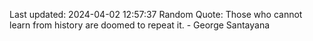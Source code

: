 Last updated: 2024-04-02 12:57:37
Random Quote: Those who cannot learn from history are doomed to repeat it. - George Santayana
